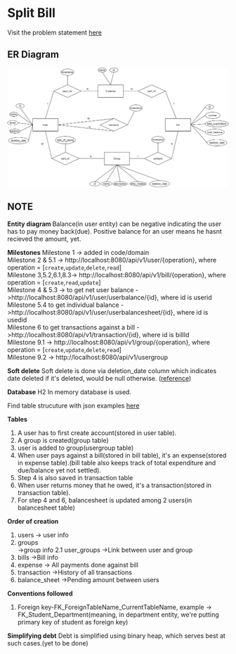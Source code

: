 # Split Bill
Visit the problem statement [here](https://github.com/Ganeshjadhav221b/SplitBill/blob/master/metadata/SplitBill%20Assignment%20-%20To%20Share.pdf)

## ER Diagram
![ER diagram for split bill](https://github.com/Ganeshjadhav221b/SplitBill/blob/master/metadata/SplitPerfect_ER_Diagram.png)

## NOTE
<b>Entity diagram </b>
Balance(in user entity) can be negative indicating the user has to pay money back(due). Positive balance for an user means he hasnt recieved the amount, yet.


<b>Milestones</b>
Milestone 1 -> added in code/domain<br>
Milestone 2 & 5.1 -> http://localhost:8080/api/v1/user/{operation}, where operation = [`create`,`update`,`delete`,`read`]<br>
Milestone 3,5.2,6.1,8.3-> http://localhost:8080/api/v1/bill/{operation}, where operation = [`create`,`read`,`update`]<br>
Milestone 4 & 5.3 -> to get net user balance ->http://localhost:8080/api/v1/user/userbalance/{id}, where id is userid<br>
Milestone 5.4 to get individual balance ->http://localhost:8080/api/v1/user/userbalancesheet/{id}, where id is usedid<br>
Milestone 6 to get transactions against a bill ->http://localhost:8080/api/v1/transaction/{id}, where id is billId<br>
Milestone 9.1 -> http://localhost:8080/api/v1/group/{operation}, where operation = [`create`,`update`,`delete`,`read`]<br>
Milestone 9.2 -> http://localhost:8080/api/v1/usergroup<br>

<b>Soft delete</b>
Soft delete is done via deletion_date column which indicates date deleted if it's deleted, would be null otherwise. ([reference](https://stackoverflow.com/a/68338/7467083))

<b>Database</b>
H2 In memory database is used.

Find table strucuture with json examples [here](https://github.com/Ganeshjadhav221b/SplitBill/blob/master/metadata/table_strucuture_with_examples.txt)

<b>Tables</b>
1. A user has to first create account(stored in user table).
2. A group is created(group table)
3. user is added to group(usergroup table)
4. When user pays against a bill(stored in bill table), it's an expense(stored in expense table).(bill table also keeps track of total expenditure and due/balance yet not settled).
5. Step 4 is also saved in transaction table
6. When user returns money that he owed, it's a transaction(stored in transaction table).
7. For step 4 and 6, balancesheet is updated among 2 users(in balancesheet table) 

<b>Order of creation</b>
1. users -> user info
2. groups<br> ->group info
2.1 user_groups ->Link between user and group
3. bills ->Bill info
4. expense -> All payments done against bill
5. transaction ->History of all transactions
6. balance_sheet ->Pending amount between users

<b>Conventions followed</b>
1. Foreign key-FK_ForeignTableName_CurrentTableName, example -> FK_Student_Department(meaning, in department entity, we're putting primary key of student as foreign key)


<b>Simplifying debt</b>
Debt is simplified using binary heap, which serves best at such cases.(yet to be done)

